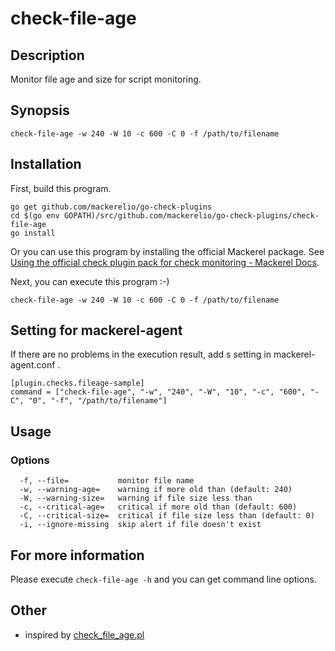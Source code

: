 # check-file-age

## Description

Monitor file age and size for script monitoring.

## Synopsis
```
check-file-age -w 240 -W 10 -c 600 -C 0 -f /path/to/filename
```

## Installation

First, build this program.

```
go get github.com/mackerelio/go-check-plugins
cd $(go env GOPATH)/src/github.com/mackerelio/go-check-plugins/check-file-age
go install
```

Or you can use this program by installing the official Mackerel package. See [Using the official check plugin pack for check monitoring - Mackerel Docs](https://mackerel.io/docs/entry/howto/mackerel-check-plugins).


Next, you can execute this program :-)

```
check-file-age -w 240 -W 10 -c 600 -C 0 -f /path/to/filename
```


## Setting for mackerel-agent

If there are no problems in the execution result, add s setting in mackerel-agent.conf .

```
[plugin.checks.fileage-sample]
command = ["check-file-age", "-w", "240", "-W", "10", "-c", "600", "-C", "0", "-f", "/path/to/filename"]
```

## Usage
### Options

```
  -f, --file=           monitor file name
  -w, --warning-age=    warning if more old than (default: 240)
  -W, --warning-size=   warning if file size less than
  -c, --critical-age=   critical if more old than (default: 600)
  -C, --critical-size=  critical if file size less than (default: 0)
  -i, --ignore-missing  skip alert if file doesn't exist
```

## For more information

Please execute `check-file-age -h` and you can get command line options.

## Other

- inspired by [check_file_age.pl](https://github.com/nagios-plugins/nagios-plugins/blob/master/plugins-scripts/check_file_age.pl)
